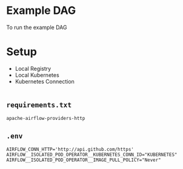 # Example DAG
To run the example DAG

# Setup
- Local Registry
- Local Kubernetes
- Kubernetes Connection
```shell

```

## `requirements.txt`
```text
apache-airflow-providers-http
```

## `.env`
```dotenv
AIRFLOW_CONN_HTTP='http://api.github.com/https'
AIRFLOW__ISOLATED_POD_OPERATOR__KUBERNETES_CONN_ID="KUBERNETES"
AIRFLOW__ISOLATED_POD_OPERATOR__IMAGE_PULL_POLICY="Never"
```
